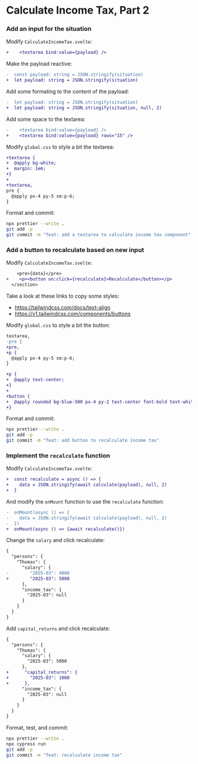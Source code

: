 # Calculate Income Tax, Part 2

### Add an input for the situation

Modify `CalculateIncomeTax.svelte`:

```diff
+    <textarea bind:value={payload} />
```

Make the payload reactive:

```diff
-  const payload: string = JSON.stringify(situation)
+  let payload: string = JSON.stringify(situation)
```

Add some formating to the content of the payload:

```diff
-  let payload: string = JSON.stringify(situation)
+  let payload: string = JSON.stringify(situation, null, 2)
```

Add some space to the textarea:

```diff
-    <textarea bind:value={payload} />
+    <textarea bind:value={payload} rows="15" />
```

Modify `global.css` to style a bit the textarea:

```diff
+textarea {
+  @apply bg-white;
+  margin: 1em;
+}
+
+textarea,
pre {
  @apply px-4 py-5 sm:p-6;
}
```

Format and commit:

```sh
npx prettier --write .
git add -p
git commit -m "feat: add a textarea to calculate income tax component"
```

### Add a button to recalculate based on new input

Modify `CalculateIncomeTax.svelte`:

```diff
    <pre>{data}</pre>
+    <p><button on:click={recalculate}>Recalculate</button></p>
  </section>
```

Take a look at these links to copy some styles:

- https://tailwindcss.com/docs/text-align
- https://v1.tailwindcss.com/components/buttons

Modify `global.css` to style a bit the button:

```diff
textarea,
-pre {
+pre,
+p {
  @apply px-4 py-5 sm:p-6;
}

+p {
+  @apply text-center;
+}
+
+button {
+  @apply rounded bg-blue-500 px-4 py-2 text-center font-bold text-white hover:bg-blue-600;
+}
```

Format and commit:

```sh
npx prettier --write .
git add -p
git commit -m "feat: add button to recalculate income tax"
```

### Implement the `recalculate` function

Modify `CalculateIncomeTax.svelte`:

```diff
+  const recalculate = async () => {
+    data = JSON.stringify(await calculate(payload), null, 2)
+  }
```

And modify the `onMount` function to use the `recalculate` function:

```diff
-  onMount(async () => {
-    data = JSON.stringify(await calculate(payload), null, 2)
-  })
+  onMount(async () => {await recalculate()})
```

Change the `salary` and click recalculate:

```diff
{
  "persons": {
    "Thomas": {
      "salary": {
-        "2025-03": 4000
+        "2025-03": 5000
      },
      "income_tax": {
        "2025-03": null
      }
    }
  }
}
```

Add `capital_returns` and click recalculate:

```diff
{
  "persons": {
    "Thomas": {
      "salary": {
        "2025-03": 5000
      },
+      "capital_returns": {
+        "2025-03": 1000
+      },
      "income_tax": {
        "2025-03": null
      }
    }
  }
}
```

Format, test, and commit:

```sh
npx prettier --write .
npx cypress run
git add -p
git commit -m "feat: recalculate income tax"
```

